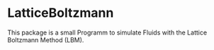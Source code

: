 # LatticeBoltzmann

This package is a small Programm to simulate Fluids with the Lattice
Boltzmann Method (LBM). 
